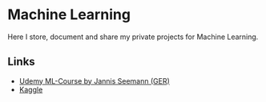# Machine Learning

Here I store, document and share my private projects for Machine Learning.

## Links

- [Udemy ML-Course by Jannis Seemann (GER)](https://www.udemy.com/course/machine-learning-komplett/)
- [Kaggle](https://www.kaggle.com/)
